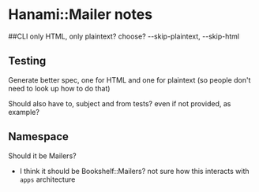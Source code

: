 # Hanami::Mailer notes

##CLI
 only HTML, only plaintext? choose?
--skip-plaintext, --skip-html


## Testing
Generate better spec, one for HTML and one for plaintext (so people don't need
to look up how to do that)

Should also have to, subject and from tests? even if not provided, as example?

## Namespace

Should it be Mailers?
- I think it should be Bookshelf::Mailers?
not sure how this interacts with `apps` architecture
